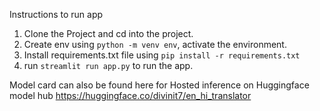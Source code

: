 Instructions to run app

1. Clone the Project and cd into the project. 
2. Create env using `python -m venv env`, activate the environment.
3. Install requirements.txt file using `pip install -r requirements.txt`
4. run `streamlit run app.py` to run the app.

Model card can also be found here for Hosted inference on Huggingface model hub
https://huggingface.co/divinit7/en_hi_translator